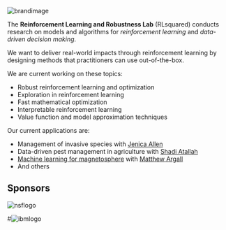 
![brandimage](/img/logo-small.png)

The **Reinforcement Learning and Robustness Lab** (RLsquared) conducts research on models and algorithms for *reinforcement learning* and *data-driven decision making*. 

We want to deliver real-world impacts through reinforcement learning by designing methods that practitioners can use out-of-the-box. 

We are current working on these topics:

* Robust reinforcement learning and optimization
* Exploration in reinforcement learning
* Fast mathematical optimization
* Interpretable reinforcement learning
* Value function and model approximation techniques

Our current applications are:

* Management of invasive species with [Jenica Allen](https://scholar.google.com/citations?user=fSoN2iYAAAAJ&hl=en)
* Data-driven pest management in agriculture with [Shadi Atallah](https://colsa.unh.edu/person/shadi-s-atallah)
* [Machine learning for magnetosphere](https://mms.gsfc.nasa.gov/) with [Matthew Argall](https://mypages.unh.edu/argallmr/bio)
* And others


## Sponsors ##

![nsflogo](https://nsf.gov/images/logos/nsf1.gif) 

#![ibmlogo](https://www-03.ibm.com/press/us/en/attachment/20190.wss?fileId=ATTACH_FILE0&fileName=ibmpos_blue_thumb.jpg)
